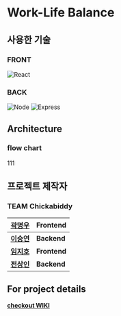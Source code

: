 # Work-Life Balance 

## 사용한 기술
### FRONT
<img alt="React" src ="https://img.shields.io/badge/React-61DAFB.svg?&style=for-the-badge&logo=React&logoColor=333"/>


### BACK
<img alt="Node" src ="https://img.shields.io/badge/Node-339933.svg?&style=for-the-badge&logo=Node.js&logoColor=333"/>
<img alt="Express" src ="https://img.shields.io/badge/Express-006600.svg?&style=for-the-badge&logo=Express&logoColor=333"/>



## Architecture
### flow chart
111

## 프로젝트 제작자
### TEAM Chickabiddy

| [곽명우](https://github.com/citysquirrel) | Frontend |
| ---- | --------- |
| [**이승연**](https://github.com/torangL) | **Backend**  |
| [**임지호**](https://github.com/JHL71) | **Frontend** |
| [**전상인**](https://github.com/jeonsangin) | **Backend**  |

## For project details
[**checkout WIKI**](https://github.com/codestates/WorkLifeBalance/wiki)
